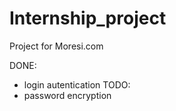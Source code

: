 # Internship_project
Project for Moresi.com

DONE:
  - login autentication
TODO:
  - password encryption
